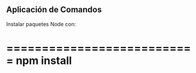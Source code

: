 ## Aplicación de Comandos

Instalar paquetes Node con:

===========================
npm install
===========================